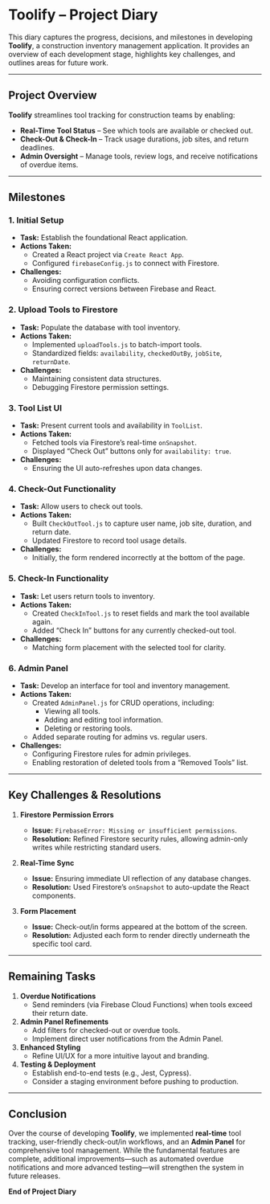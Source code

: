 # Toolify – Project Diary

This diary captures the progress, decisions, and milestones in developing **Toolify**, a construction inventory management application. It provides an overview of each development stage, highlights key challenges, and outlines areas for future work.

---

## Project Overview

**Toolify** streamlines tool tracking for construction teams by enabling:

- **Real-Time Tool Status** – See which tools are available or checked out.  
- **Check-Out & Check-In** – Track usage durations, job sites, and return deadlines.  
- **Admin Oversight** – Manage tools, review logs, and receive notifications of overdue items.  

---

## Milestones

### 1. Initial Setup
- **Task:** Establish the foundational React application.  
- **Actions Taken:**
  - Created a React project via `Create React App`.
  - Configured `firebaseConfig.js` to connect with Firestore.
- **Challenges:**  
  - Avoiding configuration conflicts.  
  - Ensuring correct versions between Firebase and React.

### 2. Upload Tools to Firestore
- **Task:** Populate the database with tool inventory.  
- **Actions Taken:**
  - Implemented `uploadTools.js` to batch-import tools.
  - Standardized fields: `availability`, `checkedOutBy`, `jobSite`, `returnDate`.
- **Challenges:**  
  - Maintaining consistent data structures.  
  - Debugging Firestore permission settings.

### 3. Tool List UI
- **Task:** Present current tools and availability in `ToolList`.  
- **Actions Taken:**
  - Fetched tools via Firestore’s real-time `onSnapshot`.  
  - Displayed “Check Out” buttons only for `availability: true`.
- **Challenges:**  
  - Ensuring the UI auto-refreshes upon data changes.

### 4. Check-Out Functionality
- **Task:** Allow users to check out tools.  
- **Actions Taken:**
  - Built `CheckOutTool.js` to capture user name, job site, duration, and return date.  
  - Updated Firestore to record tool usage details.
- **Challenges:**  
  - Initially, the form rendered incorrectly at the bottom of the page.

### 5. Check-In Functionality
- **Task:** Let users return tools to inventory.  
- **Actions Taken:**
  - Created `CheckInTool.js` to reset fields and mark the tool available again.  
  - Added “Check In” buttons for any currently checked-out tool.
- **Challenges:**  
  - Matching form placement with the selected tool for clarity.

### 6. Admin Panel
- **Task:** Develop an interface for tool and inventory management.  
- **Actions Taken:**
  - Created `AdminPanel.js` for CRUD operations, including:
    - Viewing all tools.
    - Adding and editing tool information.
    - Deleting or restoring tools.
  - Added separate routing for admins vs. regular users.
- **Challenges:**  
  - Configuring Firestore rules for admin privileges.  
  - Enabling restoration of deleted tools from a “Removed Tools” list.

---

## Key Challenges & Resolutions

1. **Firestore Permission Errors**  
   - **Issue:** `FirebaseError: Missing or insufficient permissions`.  
   - **Resolution:** Refined Firestore security rules, allowing admin-only writes while restricting standard users.

2. **Real-Time Sync**  
   - **Issue:** Ensuring immediate UI reflection of any database changes.  
   - **Resolution:** Used Firestore’s `onSnapshot` to auto-update the React components.

3. **Form Placement**  
   - **Issue:** Check-out/in forms appeared at the bottom of the screen.  
   - **Resolution:** Adjusted each form to render directly underneath the specific tool card.

---

## Remaining Tasks

1. **Overdue Notifications**  
   - Send reminders (via Firebase Cloud Functions) when tools exceed their return date.  
2. **Admin Panel Refinements**  
   - Add filters for checked-out or overdue tools.  
   - Implement direct user notifications from the Admin Panel.  
3. **Enhanced Styling**  
   - Refine UI/UX for a more intuitive layout and branding.  
4. **Testing & Deployment**  
   - Establish end-to-end tests (e.g., Jest, Cypress).  
   - Consider a staging environment before pushing to production.

---

## Conclusion

Over the course of developing **Toolify**, we implemented **real-time** tool tracking, user-friendly check-out/in workflows, and an **Admin Panel** for comprehensive tool management. While the fundamental features are complete, additional improvements—such as automated overdue notifications and more advanced testing—will strengthen the system in future releases.

**End of Project Diary**
